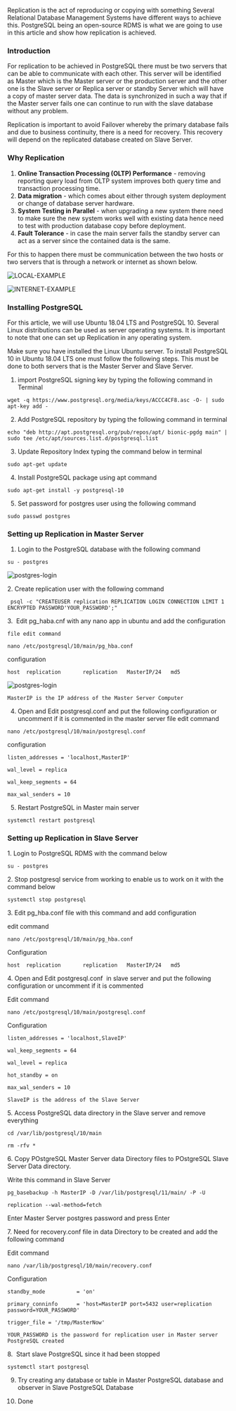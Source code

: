 Replication is the act of reproducing or copying with something Several Relational Database Management Systems have different ways to achieve this. PostgreSQL being an open-source RDMS is what we are going to use in this article and show how replication is achieved.

### Introduction

For replication to be achieved in PostgreSQL there must be two servers that can be able to communicate with each other. This server will be identified as Master which is the Master server or the production server and the other one is the Slave server or Replica server or standby Server which will have a copy of master server data. The data is synchronized in such a way that if the Master server fails one can continue to run with the slave database without any problem.

Replication is important to avoid Failover whereby the primary database fails and due to business continuity, there is a need for recovery. This recovery will depend on the replicated database created on Slave Server.

### Why Replication

1. **Online Transaction Processing (OLTP) Performance** - removing reporting query load from OLTP system improves both query time and transaction processing time.
2. **Data migration** - which comes about either through system deployment or change of database server hardware.
3. **System Testing in Parallel** - when upgrading a new system there need to make sure the new system works well with existing data hence need to test with production database copy before deployment.
4. **Fault Tolerance** - in case the main server fails the standby server can act as a server since the contained data is the same.

For this to happen there must be communication between the two hosts or two servers that is through a network or internet as shown below.

![LOCAL-EXAMPLE](/How-to-Replicate-PostgreSQL-database/local-network.png)

![INTERNET-EXAMPLE](/How-to-Replicate-PostgreSQL-database/internet-network.png)

### Installing PostgreSQL

For this article, we will use Ubuntu 18.04 LTS and PostgreSQL 10. Several Linux distributions can be used as server operating systems. It is important to note that one can set up Replication in any operating system.

Make sure you have installed the Linux Ubuntu server. To install PostgreSQL 10 in Ubuntu 18.04 LTS one must follow the following steps. This must be done to both servers that is the Master Server and Slave Server.

1. import PostgreSQL signing key by typing the following command in Terminal

```
wget -q https://www.postgresql.org/media/keys/ACCC4CF8.asc -O- | sudo apt-key add -
```

2. Add PostgreSQL repository by typing the following command in terminal

```
echo "deb http://apt.postgresql.org/pub/repos/apt/ bionic-pgdg main" | 
sudo tee /etc/apt/sources.list.d/postgresql.list
```

3. Update Repository Index typing the command below in terminal

```
sudo apt-get update
```

4. Install PostgreSQL package using apt command

```
sudo apt-get install -y postgresql-10
```

5. Set password for postgres user using the following command

```
sudo passwd postgres
```

### Setting up Replication in Master Server

1. Login to the PostgreSQL database with the following command

```
su - postgres
```

![postgres-login](/How-to-Replicate-PostgreSQL-database/postgres-login.png)

2. Create replication user with the following command

```
 psql -c "CREATEUSER replication REPLICATION LOGIN CONNECTION LIMIT 1 ENCRYPTED PASSWORD'YOUR_PASSWORD';"
```

3.  Edit pg_haba.cnf with any nano app in ubuntu and add the configuration

`file edit command`

```
nano /etc/postgresql/10/main/pg_hba.conf
```

configuration

```
host  replication       replication   MasterIP/24   md5
```

![postgres-login](/How-to-Replicate-PostgreSQL-database/pg_hba-edit.png)

`MasterIP is the IP address of the Master Server Computer`

4. Open and Edit postgresql.conf and put the following configuration or uncomment if it is commented in the master server
file edit command

```
nano /etc/postgresql/10/main/postgresql.conf
```

configuration

```
listen_addresses = 'localhost,MasterIP'

wal_level = replica

wal_keep_segments = 64

max_wal_senders = 10
```

5. Restart PostgreSQL in Master main server

```
systemctl restart postgresql
```

### Setting up Replication in Slave Server

1. Login to PostgreSQL RDMS with the command below

```
su - postgres
```

2. Stop postgresql service from working to enable us to work on it with the command below

```
systemctl stop postgresql
```

3. Edit pg\_hba.conf file with this command and add configuration

edit command

```
nano /etc/postgresql/10/main/pg_hba.conf
```

Configuration

```
host  replication       replication   MasterIP/24   md5
```

4. Open and
Edit postgresql.conf<span style="mso-spacerun:yes">&nbsp;&nbsp;</span>in slave
server and put the following configuration or uncomment if it is commented

Edit command

```
nano /etc/postgresql/10/main/postgresql.conf
```

Configuration

```
listen_addresses = 'localhost,SlaveIP'

wal_keep_segments = 64

wal_level = replica

hot_standby = on

max_wal_senders = 10
```

`SlaveIP is the address of the Slave Server`

5. Access PostgreSQL data directory in the Slave server and remove everything

```
cd /var/lib/postgresql/10/main
```

```
rm -rfv *
```

6. Copy POstgreSQL Master Server data Directory files to POstgreSQL Slave Server Data directory.

Write this command in Slave Server

```
pg_basebackup -h MasterIP -D /var/lib/postgresql/11/main/ -P -U

replication --wal-method=fetch
```

Enter Master Server postgres password and press Enter

7. Need for recovery.conf file in data Directory to be created and add the following command

Edit command

```
nano /var/lib/postgresql/10/main/recovery.conf
```

Configuration

```
standby_mode          = 'on'

primary_conninfo      = 'host=MasterIP port=5432 user=replication password=YOUR_PASSWORD'

trigger_file = '/tmp/MasterNow'
```

`YOUR_PASSWORD is the password for replication user in Master server PostgreSQL created`

8.  Start slave PostgreSQL since it had been stopped

```
systemctl start postgresql
```

9. Try creating any database or table in Master PostgreSQL database and observer in Slave PostgreSQL Database

10. Done